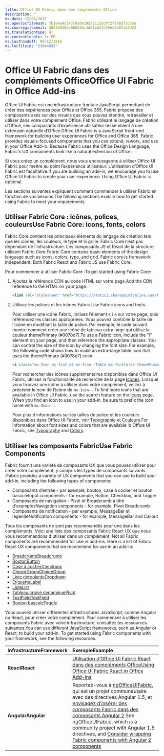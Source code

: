 ```yaml
---
title: Office UI Fabric dans des compléments Office
description: ''
ms.date: 12/04/2017
ms.openlocfilehash: 7b1e4a9c377c9a60195a51115d7f275603f1ca5a
ms.sourcegitcommit: 30435939ab8b8504c3dbfc62fd29ec6b0f1a7d22
ms.translationtype: HT
ms.contentlocale: fr-FR
ms.lasthandoff: 09/12/2018
ms.locfileid: "23944033"
---
```

# <a name="office-ui-fabric-in-office-add-ins"></a><span data-ttu-id="0db4f-102">Office UI Fabric dans des compléments Office</span><span class="sxs-lookup"><span data-stu-id="0db4f-102">Office UI Fabric in Office Add-ins</span></span> 

<span data-ttu-id="0db4f-p101">Office UI Fabric est une infrastructure frontale JavaScript permettant de créer des expériences pour Office et Office 365. Fabric propose des composants axés sur des visuels que vous pouvez étendre, retravailler et utiliser dans votre complément Office. Fabric utilisant le langage de création d’Office, ses composants d’expérience utilisateur ressemblent à une extension naturelle d’Office.</span><span class="sxs-lookup"><span data-stu-id="0db4f-p101">Office UI Fabric is a JavaScript front-end framework for building user experiences for Office and Office 365. Fabric provides visuals-focused components that you can extend, rework, and use in your Office Add-in. Because Fabric uses the Office Design Language, Fabric's UX components look like a natural extension of Office.</span></span> 

<span data-ttu-id="0db4f-p102">Si vous créez un complément, nous vous encourageons à utiliser Office UI Fabric pour mettre au point l’expérience utilisateur. L’utilisation d’Office UI Fabric est facultative.</span><span class="sxs-lookup"><span data-stu-id="0db4f-p102">If you are building an add-in, we encourage you to use Office UI Fabric to create your user experience. Using Office UI Fabric is optional.</span></span>

<span data-ttu-id="0db4f-108">Les sections suivantes expliquent comment commencer à utiliser Fabric en fonction de vos besoins.</span><span class="sxs-lookup"><span data-stu-id="0db4f-108">The following sections explain how to get started using Fabric to meet your requirements.</span></span> 

## <a name="use-fabric-core-icons-fonts-colors"></a><span data-ttu-id="0db4f-109">Utiliser Fabric Core : icônes, polices, couleurs</span><span class="sxs-lookup"><span data-stu-id="0db4f-109">Use Fabric Core: icons, fonts, colors</span></span>
<span data-ttu-id="0db4f-p103">Fabric Core contient les principaux éléments du langage de création tels que les icônes, les couleurs, le type et la grille. Fabric Core n’est pas dépendant de l’infrastructure. Les composants JS et React de la structure utilisent Fabric Core.</span><span class="sxs-lookup"><span data-stu-id="0db4f-p103">Fabric Core contains basic elements of the design language such as icons, colors, type, and grid. Fabric core is framework independent. Both Fabric React and Fabric JS use Fabric Core.</span></span>

<span data-ttu-id="0db4f-113">Pour commencer à utiliser Fabric Core :</span><span class="sxs-lookup"><span data-stu-id="0db4f-113">To get started using Fabric Core:</span></span>

1. <span data-ttu-id="0db4f-114">Ajoutez la référence CDN au code HTML sur votre page.</span><span class="sxs-lookup"><span data-stu-id="0db4f-114">Add the CDN reference to the HTML on your page.</span></span>  

    ```html
    <link rel="stylesheet" href="https://static2.sharepointonline.com/files/fabric/office-ui-fabric-js/1.4.0/css/fabric.min.css">
    ```   
    
2. <span data-ttu-id="0db4f-115">Utilisez les polices et les icônes Fabric.</span><span class="sxs-lookup"><span data-stu-id="0db4f-115">Use Fabric icons and fonts.</span></span> 

    <span data-ttu-id="0db4f-p104">Pour utiliser une icône Fabric, incluez l’élément « i » sur votre page, puis référencez les classes appropriées. Vous pouvez contrôler la taille de l’icône en modifiant la taille de police. Par exemple, le code suivant montre comment créer une icône de tableau extra large qui utilise la couleur themePrimary (#0078d7).</span><span class="sxs-lookup"><span data-stu-id="0db4f-p104">To use a Fabric icon, include the "i" element on your page, and then reference the appropriate classes. You can control the size of the icon by changing the font size. For example, the following code shows how to make an extra-large table icon that uses the themePrimary (#0078d7) color.</span></span> 
   
    ```html
    <i class="ms-Icon ms-font-xl ms-Icon--Table ms-fontColor-themePrimary"></i>
    ```

    <span data-ttu-id="0db4f-p105">Pour rechercher des icônes supplémentaires disponibles dans Office UI Fabric, utilisez la fonctionnalité de recherche de la page [Icônes](https://developer.microsoft.com/fabric#/styles/icons). Lorsque vous trouvez une icône à utiliser dans votre complément, veillez à précéder le nom de l’icône de `ms-Icon--`.</span><span class="sxs-lookup"><span data-stu-id="0db4f-p105">To find more icons that are available in Office UI Fabric, use the search feature on the [Icons](https://developer.microsoft.com/fabric#/styles/icons) page. When you find an icon to use in your add-in, be sure to prefix the icon name with `ms-Icon--`.</span></span> 

    <span data-ttu-id="0db4f-121">Pour plus d’informations sur les tailles de police et les couleurs disponibles dans Office UI Fabric, voir [Typographie](https://developer.microsoft.com/fabric#/styles/typography) et [Couleurs](https://developer.microsoft.com/fabric#/styles/colors).</span><span class="sxs-lookup"><span data-stu-id="0db4f-121">For information about font sizes and colors that are available in Office UI Fabric, see [Typography](https://developer.microsoft.com/fabric#/styles/typography) and [Colors](https://developer.microsoft.com/fabric#/styles/colors).</span></span>
 
## <a name="use-fabric-components"></a><span data-ttu-id="0db4f-122">Utiliser les composants Fabric</span><span class="sxs-lookup"><span data-stu-id="0db4f-122">Use Fabric Components</span></span> 
<span data-ttu-id="0db4f-123">Fabric fournit une variété de composants UX que vous pouvez utiliser pour créer votre complément, y compris les types de composants suivants :</span><span class="sxs-lookup"><span data-stu-id="0db4f-123">Fabric provides a variety of UX components that you can use to build your add-in, including the following types of components:</span></span>

- <span data-ttu-id="0db4f-124">Composants d’entrée - par exemple, bouton, case à cocher et bouton bascule</span><span class="sxs-lookup"><span data-stu-id="0db4f-124">Input components - for example, Button, Checkbox, and Toggle</span></span>
- <span data-ttu-id="0db4f-125">Composants de navigation - Pivot et Breadcrumb à titre d'exemples</span><span class="sxs-lookup"><span data-stu-id="0db4f-125">Navigation components - for example, Pivot Breadcrumb</span></span>
- <span data-ttu-id="0db4f-126">Composants de notification - par exemple, MessageBar et légende</span><span class="sxs-lookup"><span data-stu-id="0db4f-126">Notification components - for example, MessageBar and Callout</span></span>  

<span data-ttu-id="0db4f-127">Tous les composants ne sont pas recommandés pour une dans les compléments. Voici une liste des composants Fabric React UX que nous vous recommandons d'utiliser dans un complément :</span><span class="sxs-lookup"><span data-stu-id="0db4f-127">Not all Fabric components are recommended for use in add-ins. Here is a list of Fabric React UX components that we recommend for use in an add-in:</span></span>

- [<span data-ttu-id="0db4f-128">Breadcrumb</span><span class="sxs-lookup"><span data-stu-id="0db4f-128">Breadcrumb</span></span>](https://developer.microsoft.com/fabric#/components/breadcrumb)
- [<span data-ttu-id="0db4f-129">Bouton</span><span class="sxs-lookup"><span data-stu-id="0db4f-129">Button</span></span>](https://developer.microsoft.com/fabric#/components/button)
- [<span data-ttu-id="0db4f-130">Case à cocher</span><span class="sxs-lookup"><span data-stu-id="0db4f-130">Checkbox</span></span>](https://developer.microsoft.com/fabric#/components/checkbox)
- [<span data-ttu-id="0db4f-131">ChoiceGroup</span><span class="sxs-lookup"><span data-stu-id="0db4f-131">ChoiceGroup</span></span>](https://developer.microsoft.com/fabric#/components/choicegroup)
- [<span data-ttu-id="0db4f-132">Liste déroulante</span><span class="sxs-lookup"><span data-stu-id="0db4f-132">Dropdown</span></span>](https://developer.microsoft.com/fabric#/components/dropdown)
- [<span data-ttu-id="0db4f-133">Étiquette</span><span class="sxs-lookup"><span data-stu-id="0db4f-133">Label</span></span>](https://developer.microsoft.com/fabric#/components/label)
- [<span data-ttu-id="0db4f-134">Liste</span><span class="sxs-lookup"><span data-stu-id="0db4f-134">List</span></span>](https://developer.microsoft.com/fabric#/components/list)
- [<span data-ttu-id="0db4f-135">Tableau croisé dynamique</span><span class="sxs-lookup"><span data-stu-id="0db4f-135">Pivot</span></span>](https://developer.microsoft.com/fabric#/components/pivot)
- [<span data-ttu-id="0db4f-136">TextField</span><span class="sxs-lookup"><span data-stu-id="0db4f-136">TextField</span></span>](https://developer.microsoft.com/fabric#/components/textfield)
- [<span data-ttu-id="0db4f-137">Bouton bascule</span><span class="sxs-lookup"><span data-stu-id="0db4f-137">Toggle</span></span>](https://developer.microsoft.com/fabric#/components/toggle)

<span data-ttu-id="0db4f-p106">Vous pouvez utiliser différentes infrastructures JavaScript, comme Angular ou React, pour créer votre complément. Pour commencer à utiliser les composants Fabric avec votre infrastructure, consultez les ressources suivantes.</span><span class="sxs-lookup"><span data-stu-id="0db4f-p106">You can use different JavaScript frameworks, such as Angular or React, to build your add-in. To get started using Fabric components with your framework, see the following resources.</span></span>

|<span data-ttu-id="0db4f-140">**Infrastructure**</span><span class="sxs-lookup"><span data-stu-id="0db4f-140">**Framework**</span></span>|<span data-ttu-id="0db4f-141">**Exemple**</span><span class="sxs-lookup"><span data-stu-id="0db4f-141">**Example**</span></span>|
|:------------|:----------|
|<span data-ttu-id="0db4f-142">**React**</span><span class="sxs-lookup"><span data-stu-id="0db4f-142">**React**</span></span>|[<span data-ttu-id="0db4f-143">Utilisation d’Office UI Fabric React dans des compléments Office</span><span class="sxs-lookup"><span data-stu-id="0db4f-143">Using Office UI Fabric React in Office Add-ins</span></span>](using-office-ui-fabric-react.md )|
|<span data-ttu-id="0db4f-144">**Angular**</span><span class="sxs-lookup"><span data-stu-id="0db4f-144">**Angular**</span></span>| <span data-ttu-id="0db4f-145">Reportez-vous à [ngOfficeUIFabric](http://ngofficeuifabric.com/), qui est un projet communautaire avec des directives Angular 1.5, et [envisagez d’insérer des composants Fabric dans des composants Angular 2](../develop/add-ins-with-angular2.md#consider-wrapping-fabric-components-with-angular-components).</span><span class="sxs-lookup"><span data-stu-id="0db4f-145">See [ngOfficeUIFabric](http://ngofficeuifabric.com/), which is a community project with Angular 1.5 directives, and [Consider wrapping Fabric components with Angular 2 components](../develop/add-ins-with-angular2.md#consider-wrapping-fabric-components-with-angular-components)</span></span>|
